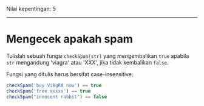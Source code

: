 Nilai kepentingan: 5

---

# Mengecek apakah spam

Tulislah sebuah fungsi `checkSpan(str)` yang mengembalikan `true` apabila `str` mengandung 'viagra' atau 'XXX', jika tidak kembalikan `false`.

Fungsi yang ditulis harus bersifat case-insensitive:

```js
checkSpam('buy ViAgRA now') == true
checkSpam('free xxxxx') == true
checkSpam("innocent rabbit") == false
```

